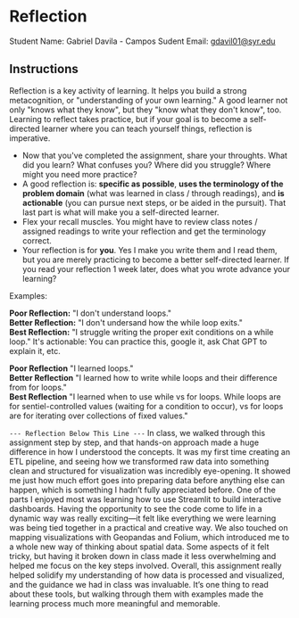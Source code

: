 # Reflection

Student Name:  Gabriel Davila - Campos
Sudent Email:  gdavil01@syr.edu

## Instructions

Reflection is a key activity of learning. It helps you build a strong metacognition, or "understanding of your own learning." A good learner not only "knows what they know", but they "know what they don't know", too. Learning to reflect takes practice, but if your goal is to become a self-directed learner where you can teach yourself things, reflection is imperative.

- Now that you've completed the assignment, share your throughts. What did you learn? What confuses you? Where did you struggle? Where might you need more practice?
- A good reflection is: **specific as possible**,  **uses the terminology of the problem domain** (what was learned in class / through readings), and **is actionable** (you can pursue next steps, or be aided in the pursuit). That last part is what will make you a self-directed learner.
- Flex your recall muscles. You might have to review class notes / assigned readings to write your reflection and get the terminology correct.
- Your reflection is for **you**. Yes I make you write them and I read them, but you are merely practicing to become a better self-directed learner. If you read your reflection 1 week later, does what you wrote advance your learning?

Examples:

**Poor Reflection:**  "I don't understand loops."   
**Better Reflection:** "I don't undersand how the while loop exits."   
**Best Reflection:** "I struggle writing the proper exit conditions on a while loop." It's actionable: You can practice this, google it, ask Chat GPT to explain it, etc. 

**Poor Reflection** "I learned loops."   
**Better Reflection** "I learned how to write while loops and their difference from for loops."   
**Best Reflection** "I learned when to use while vs for loops. While loops are for sentiel-controlled values (waiting for a condition to occur), vs for loops are for iterating over collections of fixed values."

`--- Reflection Below This Line ---`
In class, we walked through this assignment step by step, and that hands-on approach made a huge difference in how I understood the concepts. It was my first time creating an ETL pipeline, and seeing how we transformed raw data into something clean and structured for visualization was incredibly eye-opening. It showed me just how much effort goes into preparing data before anything else can happen, which is something I hadn’t fully appreciated before. One of the parts I enjoyed most was learning how to use Streamlit to build interactive dashboards. Having the opportunity to see the code come to life in a dynamic way was really exciting—it felt like everything we were learning was being tied together in a practical and creative way. We also touched on mapping visualizations with Geopandas and Folium, which introduced me to a whole new way of thinking about spatial data. Some aspects of it felt tricky, but having it broken down in class made it less overwhelming and helped me focus on the key steps involved. Overall, this assignment really helped solidify my understanding of how data is processed and visualized, and the guidance we had in class was invaluable. It’s one thing to read about these tools, but walking through them with examples made the learning process much more meaningful and memorable.